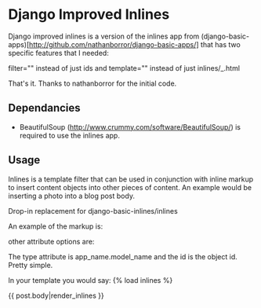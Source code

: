 Django Improved Inlines
=======================

Django improved inlines is a version of the inlines app from (django-basic-apps)[http://github.com/nathanborror/django-basic-apps/] that has two specific features that I needed:

filter="" instead of just ids
and template="" instead of just inlines/<app>_<model>.html
	
That's it. Thanks to nathanborror for the initial code.

Dependancies
------------

* BeautifulSoup (http://www.crummy.com/software/BeautifulSoup/) is required to use the inlines app.

Usage
-----

Inlines is a template filter that can be used in
conjunction with inline markup to insert content objects
into other pieces of content. An example would be inserting
a photo into a blog post body.

Drop-in replacement for django-basic-inlines/inlines

An example of the markup is:
    <inline type="calendar.event" filter="date__gte=datetime.date.today()" template="calendar/event_inline.html" />

other attribute options are:
	<inline type="app.model" id="<some pk>"  class="some_class_passed_to_template"/>
	<inline type="app.model" ids="<some pk>,<some other pk>" />


The type attribute is app_name.model_name and the id is
the object id. Pretty simple.

In your template you would say:
   {% load inlines %}

   {{ post.body|render_inlines }}


